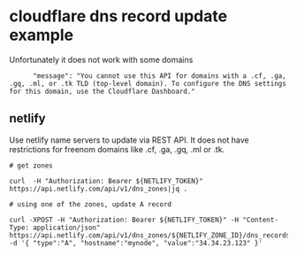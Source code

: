 # cloudflare dns record update example

Unfortunately it does not work with some domains

```
      "message": "You cannot use this API for domains with a .cf, .ga, .gq, .ml, or .tk TLD (top-level domain). To configure the DNS settings for this domain, use the Cloudflare Dashboard."
```

## netlify

Use netlify name servers to update via REST API. It does not have 
restrictions for freenom domains like .cf, .ga, .gq, .ml or .tk.

```
# get zones

curl  -H "Authorization: Bearer ${NETLIFY_TOKEN}" https://api.netlify.com/api/v1/dns_zones|jq .

# using one of the zones, update A record

curl -XPOST -H "Authorization: Bearer ${NETLIFY_TOKEN}" -H "Content-Type: application/json" https://api.netlify.com/api/v1/dns_zones/${NETLIFY_ZONE_ID}/dns_records -d '{ "type":"A", "hostname":"mynode", "value":"34.34.23.123" }'
```
